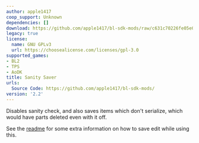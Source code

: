 ```yaml
---
author: apple1417
coop_support: Unknown
dependencies: []
download: https://github.com/apple1417/bl-sdk-mods/raw/c631c70226fe05e0209c34cd4f4e489a0c7154ce/SanitySaver/SanitySaver.zip
legacy: true
license:
  name: GNU GPLv3
  url: https://choosealicense.com/licenses/gpl-3.0
supported_games:
- BL2
- TPS
- AoDK
title: Sanity Saver
urls:
  Source Code: https://github.com/apple1417/bl-sdk-mods/
version: '2.2'
---
```

Disables sanity check, and also saves items which don't serialize, which would have parts deleted even with it off.

See the [readme](https://github.com/apple1417/bl-sdk-mods/tree/master/SanitySaver#save-editing) for some extra information on how to save edit while using this.